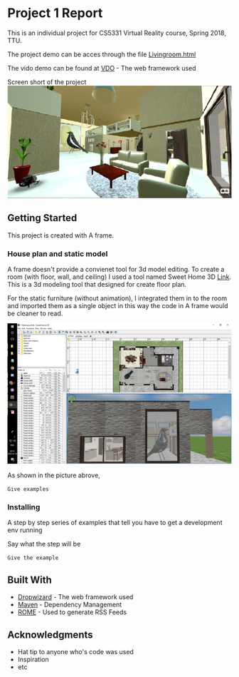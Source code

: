 # Project 1 Report

This is an individual project for CS5331 Virtual Reality course, Spring 2018, TTU.

The project demo can be acces through the file [Livingroom.html](https://rawgit.com/gchalump/CS5331-Virtual-Reality-TTU/master/Project1/Livingroom.html)

The vido demo can be found at [VDO](http://www.youtube.com/) - The web framework used

Screen short of the project
![](Report/Project1SS.png)

## Getting Started

This project is created with A frame. 

### House plan and static model

A frame doesn't provide a convienet tool for 3d model editing. To create a room (with floor, wall, and ceiling) I used a tool named Sweet Home 3D [Link](http://www.sweethome3d.com/download.jsp/). This is a 3d modeling tool that designed for create floor plan.

For the static furniture (without animation), I integrated them in to the room and imported them as a single object in this way the code in A frame would be cleaner to read.

![](Report/UI-Screen.png)

As shown in the picture abrove,

```
Give examples
```

### Installing

A step by step series of examples that tell you have to get a development env running

Say what the step will be

```
Give the example
```



## Built With

* [Dropwizard](http://www.dropwizard.io/1.0.2/docs/) - The web framework used
* [Maven](https://maven.apache.org/) - Dependency Management
* [ROME](https://rometools.github.io/rome/) - Used to generate RSS Feeds



## Acknowledgments

* Hat tip to anyone who's code was used
* Inspiration
* etc
